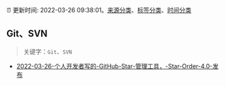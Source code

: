 :alarm_clock: 更新时间: 2022-03-26 09:38:01。[来源分类](../README.md)、[标签分类](../TAGS.md)、[时间分类](../TIMELINE.md)

## Git、SVN


> 关键字：`Git`、`SVN`



- [2022-03-26-个人开发者写的-GitHub-Star-管理工具，-Star-Order-4.0-发布](https://www.v2ex.com/t/843033) 